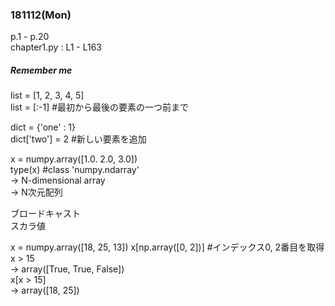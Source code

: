 ### 181112(Mon)  
p.1 - p.20  
chapter1.py : L1 - L163
##### *Remember me*  
list = [1, 2, 3, 4, 5]  
list = [:-1] #最初から最後の要素の一つ前まで

dict = {'one' : 1}  
dict['two'] = 2 #新しい要素を追加

x = numpy.array([1.0. 2.0, 3.0])  
type(x) #class 'numpy.ndarray'  
-> N-dimensional array  
-> N次元配列

ブロードキャスト  
スカラ値

x = numpy.array([18, 25, 13])
x[np.array([0, 2])] #インデックス0, 2番目を取得  
x > 15  
-> array([True, True, False])  
x[x > 15]  
-> array([18, 25])
